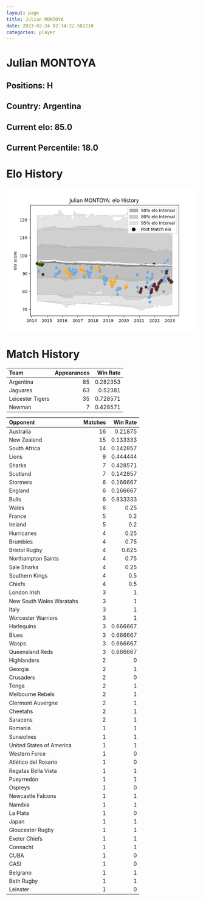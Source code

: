 ```yaml
---  
layout: page  
title: Julian MONTOYA  
date: 2023-02-24 02:34:22.582210  
categories: player  
---
```

# Julian MONTOYA

## Positions: H

## Country: Argentina

## Current elo: 85.0

## Current Percentile: 18.0

# Elo History


![elo history](history_JulianMONTOYA.png)
# Match History


| Team             |   Appearances |   Win Rate |
|:-----------------|--------------:|-----------:|
| Argentina        |            85 |   0.282353 |
| Jaguares         |            63 |   0.52381  |
| Leicester Tigers |            35 |   0.728571 |
| Newman           |             7 |   0.428571 |

| Opponent                 |   Matches |   Win Rate |
|:-------------------------|----------:|-----------:|
| Australia                |        16 |   0.21875  |
| New Zealand              |        15 |   0.133333 |
| South Africa             |        14 |   0.142857 |
| Lions                    |         9 |   0.444444 |
| Sharks                   |         7 |   0.428571 |
| Scotland                 |         7 |   0.142857 |
| Stormers                 |         6 |   0.166667 |
| England                  |         6 |   0.166667 |
| Bulls                    |         6 |   0.833333 |
| Wales                    |         6 |   0.25     |
| France                   |         5 |   0.2      |
| Ireland                  |         5 |   0.2      |
| Hurricanes               |         4 |   0.25     |
| Brumbies                 |         4 |   0.75     |
| Bristol Rugby            |         4 |   0.625    |
| Northampton Saints       |         4 |   0.75     |
| Sale Sharks              |         4 |   0.25     |
| Southern Kings           |         4 |   0.5      |
| Chiefs                   |         4 |   0.5      |
| London Irish             |         3 |   1        |
| New South Wales Waratahs |         3 |   1        |
| Italy                    |         3 |   1        |
| Worcester Warriors       |         3 |   1        |
| Harlequins               |         3 |   0.666667 |
| Blues                    |         3 |   0.666667 |
| Wasps                    |         3 |   0.666667 |
| Queensland Reds          |         3 |   0.666667 |
| Highlanders              |         2 |   0        |
| Georgia                  |         2 |   1        |
| Crusaders                |         2 |   0        |
| Tonga                    |         2 |   1        |
| Melbourne Rebels         |         2 |   1        |
| Clermont Auvergne        |         2 |   1        |
| Cheetahs                 |         2 |   1        |
| Saracens                 |         2 |   1        |
| Romania                  |         1 |   1        |
| Sunwolves                |         1 |   1        |
| United States of America |         1 |   1        |
| Western Force            |         1 |   0        |
| Atlético del Rosario     |         1 |   0        |
| Regatas Bella Vista      |         1 |   1        |
| Pueyrredón               |         1 |   1        |
| Ospreys                  |         1 |   0        |
| Newcastle Falcons        |         1 |   1        |
| Namibia                  |         1 |   1        |
| La Plata                 |         1 |   0        |
| Japan                    |         1 |   1        |
| Gloucester Rugby         |         1 |   1        |
| Exeter Chiefs            |         1 |   1        |
| Connacht                 |         1 |   1        |
| CUBA                     |         1 |   0        |
| CASI                     |         1 |   0        |
| Belgrano                 |         1 |   1        |
| Bath Rugby               |         1 |   1        |
| Leinster                 |         1 |   0        |